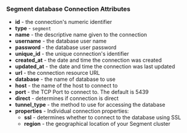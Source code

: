### Segment database Connection Attributes

* **id** - the connection's numeric identifier
* **type** - `segment`
* **name** - the descriptive name given to the connection
* **username** - the database user name
* **password** - the database user password
* **unique_id** - the unique connection's identifier
* **created_at** - the date and time the connection was created
* **updated_at** - the date and time the connection was last updated
* **url** - the connection resource URL
* **database** - the name of database to use
* **host** - the name of the host to connect to
* **port** - the TCP Port to connect to. The default is 5439
* **direct** - determines if connection is direct
* **tunnel_type** - the method to use for accessing the database
* **properties** - Individual connection properties:
  * **ssl** - determines whether to connect to the database using SSL
  * **region** - the geographical location of your Segment cluster

